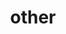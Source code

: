 ---
title: "other"
info: ""
images: ["../../images/site_images/other/home_other_chester.jpg","../../images/site_images/other/detail_other_galaxy.png","../../images/site_images/other/detail_other_mj.jpg","../../images/site_images/other/detail_other_pocket_mockup.png","../../images/site_images/other/detail_other_purity_mockup.png","../../images/site_images/other/detail_other_quality_mockup.png","../../images/site_images/other/detail_other_razor_mockup.png","../../images/site_images/other/detail_other_studiokillers.jpg","../../images/site_images/other/detail_other_unknown.jpg","../../images/site_images/other/detail_other_wolf.jpg"]
---